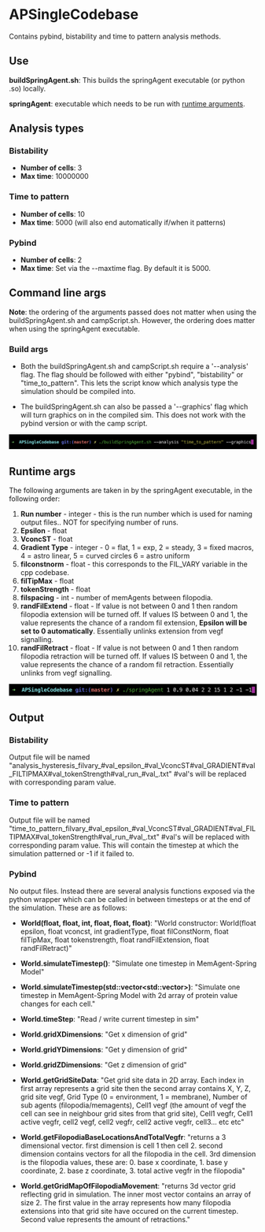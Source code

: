 # APSingleCodebase
Contains pybind, bistability and time to pattern analysis methods.

## Use
**buildSpringAgent.sh**: This builds the springAgent executable (or python .so) locally.

**springAgent**: executable which needs to be run with [runtime arguments](#Runtime-args).

## Analysis types

### Bistability
- **Number of cells**: 3
- **Max time**: 10000000

### Time to pattern
- **Number of cells**: 10
- **Max time**: 5000 (will also end automatically if/when it patterns)

### Pybind
- **Number of cells**: 2
- **Max time**: Set via the --maxtime flag. By default it is 5000.


## Command line args
**Note**: the ordering of the arguments passed does not matter when using the buildSpringAgent.sh and campScript.sh. However, the ordering does matter when using the springAgent executable.

### Build args
- Both the buildSpringAgent.sh and campScript.sh require a '--analysis' flag. The flag should be followed with either "pybind", "bistability" or "time_to_pattern". This lets the script know which analysis type the simulation should be compiled into.

- The buildSpringAgent.sh can also be passed a '--graphics' flag which will turn graphics on in the compiled sim. This does not work with the pybind version or with the camp script.

![buildscript with args](/docs/buildscript_graphics.png?raw=true)

## Runtime args
The following arguments are taken in by the springAgent executable, in the following order:
1. **Run number** - integer - this is the run number which is used for naming output files.. NOT for specifying number of runs.
2. **Epsilon** - float
3. **VconcST** - float
4. **Gradient Type** - integer - 0 = flat, 1 = exp, 2 = steady, 3 = fixed macros, 4 = astro linear, 5 = curved circles 6 = astro uniform
5. **filconstnorm** - float - this corresponds to the FIL_VARY variable in the cpp codebase.
6. **filTipMax** - float
7. **tokenStrength** - float
8. **filspacing** - int - number of memAgents between filopodia.
9. **randFilExtend** - float - If value is not between 0 and 1 then random filopodia extension will be turned off. If values IS between 0 and 1, the value represents the chance of a random fil extension, **Epsilon will be set to 0 automatically**. Essentially unlinks extension from vegf signalling.
10. **randFilRetract** - float - If value is not between 0 and 1 then random filopodia retraction will be turned off. If values IS between 0 and 1, the value represents the chance of a random fil retraction. Essentially unlinks from vegf signalling.

![spring agent executable with args](/docs/springAgent_executable_args.png?raw=true)

## Output

### Bistability
Output file will be named "analysis_hysteresis_filvary_#val_epsilon_#val_VconcST#val_GRADIENT#val_FILTIPMAX#val_tokenStrength#val_run_#val_.txt" #val's will be replaced with corresponding param value.

### Time to pattern
Output file will be named "time_to_pattern_filvary_#val_epsilon_#val_VconcST#val_GRADIENT#val_FILTIPMAX#val_tokenStrength#val_run_#val_.txt" #val's will be replaced with corresponding param value. This will contain the timestep at which the simulation patterned or -1 if it failed to.

### Pybind

No output files. Instead there are several analysis functions exposed via the python wrapper which can be called in between timesteps or at the end of the simulation. These are as follows:

 - **World(float, float, int, float, float, float)**: "World constructor: World(float epsilon, float vconcst, int gradientType, float filConstNorm, float filTipMax, float tokenstrength, float randFilExtension, float randFilRetract)"
 
 - **World.simulateTimestep()**: "Simulate one timestep in MemAgent-Spring Model"
 
 - **World.simulateTimestep(std::vector<std::vector<float>>)**: "Simulate one timestep in MemAgent-Spring Model with 2d array of protein value changes for each cell."
 
 - **World.timeStep**: "Read / write current timestep in sim"
 
 - **World.gridXDimensions**: "Get x dimension of grid"
 
 - **World.gridYDimensions**: "Get y dimension of grid"
 
 - **World.gridZDimensions**: "Get z dimension of grid"
 
 - **World.getGridSiteData**: "Get grid site data in 2D array. Each index in first array represents a grid site then the second array contains X, Y, Z, grid site vegf, Grid Type (0 = environment, 1 = membrane), Number of sub agents (filopodia/memagents), Cell1 vegf (the amount of vegf the cell can see in neighbour grid sites from that grid site), Cell1 vegfr, Cell1 active vegfr, cell2 vegf, cell2 vegfr, cell2 active vegfr, cell3... etc etc"
 
 - **World.getFilopodiaBaseLocationsAndTotalVegfr**: "returns a 3 dimensional vector. first dimension is cell 1 then cell 2. second dimension contains vectors for all the filopodia in the cell. 3rd dimension is the filopodia values, these are: 0. base x coordinate, 1. base y coordinate, 2. base z coordinate, 3. total active vegfr in the filopodia"
 
 - **World.getGridMapOfFilopodiaMovement**: "returns 3d vector grid reflecting grid in simulation. The inner most vector contains an array of size 2. The first value in the array represents how many filopodia extensions into that grid site have occured on the current timestep. Second value represents the amount of retractions."
